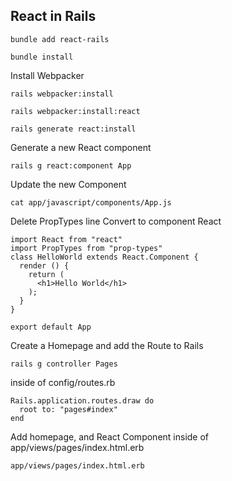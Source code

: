 ## React in Rails

```bundle add react-rails```

```bundle install```

Install Webpacker

```rails webpacker:install```

```rails webpacker:install:react```

```rails generate react:install```

Generate a new React component

```rails g react:component App```

Update the new Component

```cat app/javascript/components/App.js```

Delete PropTypes line
Convert to component React

    import React from "react"
    import PropTypes from "prop-types"
    class HelloWorld extends React.Component {
      render () {
        return (
          <h1>Hello World</h1>
        );
      }
    }

    export default App

Create a Homepage and add the Route to Rails

```rails g controller Pages```

inside of config/routes.rb

    Rails.application.routes.draw do
      root to: "pages#index"
    end

Add homepage, and React Component
inside of app/views/pages/index.html.erb

```app/views/pages/index.html.erb```
